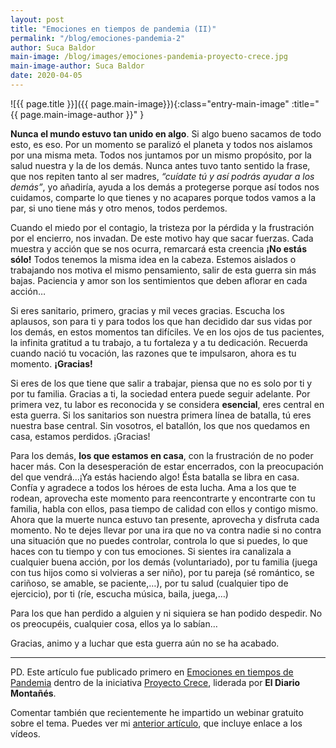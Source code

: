 ```yaml
---
layout: post
title: "Emociones en tiempos de pandemia (II)"
permalink: "/blog/emociones-pandemia-2"
author: Suca Baldor
main-image: /blog/images/emociones-pandemia-proyecto-crece.jpg
main-image-author: Suca Baldor
date: 2020-04-05
---
```


![{{ page.title }}]({{ page.main-image}}){:class="entry-main-image" :title="{{ page.main-image-author }}" }

**Nunca el mundo estuvo tan unido en algo**. Si algo bueno sacamos de todo esto, es eso. Por un momento se paralizó el planeta y todos nos aislamos por una misma meta. Todos nos juntamos por un mismo propósito, por la salud nuestra y la de los demás. Nunca antes tuvo tanto sentido la frase, que nos repiten tanto al ser madres, *“cuídate tú y así podrás ayudar a los demás”*, yo añadiría, ayuda a los demás a protegerse porque así todos nos cuidamos, comparte lo que tienes y no acapares porque todos vamos a la par, si uno tiene más y otro menos, todos perdemos.

Cuando el miedo por el contagio, la tristeza por la pérdida y la frustración por el encierro, nos invadan. De este motivo hay que sacar fuerzas. Cada muestra y acción que se nos ocurra, remarcará esta creencia **¡No estás sólo!** Todos tenemos la misma idea en la cabeza. Estemos aislados o trabajando nos motiva el mismo pensamiento, salir de esta guerra sin más bajas. Paciencia y amor son los sentimientos que deben aflorar en cada acción…

Si eres sanitario, primero, gracias y mil veces gracias. Escucha los aplausos, son para ti y para todos los que han decidido dar sus vidas por los demás, en estos momentos tan difíciles. Ve en los ojos de tus pacientes, la infinita gratitud a tu trabajo, a tu fortaleza y a tu dedicación. Recuerda cuando nació tu vocación, las razones que te impulsaron, ahora es tu momento. **¡Gracias!**

Si eres de los que tiene que salir a trabajar, piensa que no es solo por ti y por tu familia. Gracias a ti, la sociedad entera puede seguir adelante. Por primera vez, tu labor es reconocida y se considera **esencial**, eres central en esta guerra. Si los sanitarios son nuestra primera línea de batalla, tú eres nuestra base central. Sin vosotros, el batallón, los que nos quedamos en casa, estamos perdidos. ¡Gracias!

Para los demás, **los que estamos en casa**, con la frustración de no poder hacer más. Con la desesperación de estar encerrados, con la preocupación del que vendrá…¡Ya estás haciendo algo! Ésta batalla se libra en casa. Confía y agradece a todos los héroes de esta lucha. Ama a los que te rodean, aprovecha este momento para reencontrarte y encontrarte con tu familia, habla con ellos, pasa tiempo de calidad con ellos y contigo mismo. Ahora que la muerte nunca estuvo tan presente, aprovecha y disfruta cada momento. No te dejes llevar por una ira que no va contra nadie si no contra una situación que no puedes controlar, controla lo que si puedes, lo que haces con tu tiempo y con tus emociones. Si sientes ira canalizala a cualquier buena acción, por los demás (voluntariado), por tu familia (juega con tus hijos como si volvieras a ser niño), por tu pareja (sé romántico, se cariñoso, se amable, se paciente,…), por tu salud (cualquier tipo de ejercicio), por ti (ríe, escucha música, baila, juega,…)

Para los que han perdido a alguien y ni siquiera se han podido despedir. No os preocupéis, cualquier cosa, ellos ya lo sabían…

Gracias, animo y a luchar que esta guerra aún no se ha acabado.

---

PD. Este artículo fue publicado primero en [Emociones en tiempos de Pandemia](https://proyectocrece.eldiariomontanes.es/emociones-en-tiempos-de-pandemia/) dentro de la iniciativa [Proyecto Crece](https://proyectocrece.eldiariomontanes.es/), liderada por **El Diario Montañés**.

Comentar también que recientemente he impartido un webinar gratuito sobre el tema. Puedes ver mi [anterior artículo](https://ahoratigo.com/blog/emociones-pandemia), que incluye enlace a los vídeos.